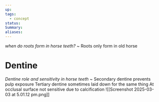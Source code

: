 ```yaml
---
up: 
tags:
  - concept
status: 
Summary:
aliases:
---
```

*when do roots form in horse teeth?*
~
Roots only form in old horse

# Dentine
*Dentine role and sensitivity in horse teeth*
~
Secondary dentine prevents pulp exposure
Tertiary dentine sometimes laid down for the same thing
At occlusal surface not sensitive due to calcification
![[Screenshot 2025-03-03 at 5.01.12 pm.png]]